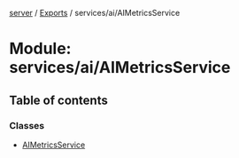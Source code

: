 [server](../README.md) / [Exports](../modules.md) / services/ai/AIMetricsService

# Module: services/ai/AIMetricsService

## Table of contents

### Classes

- [AIMetricsService](../classes/services_ai_AIMetricsService.AIMetricsService.md)

